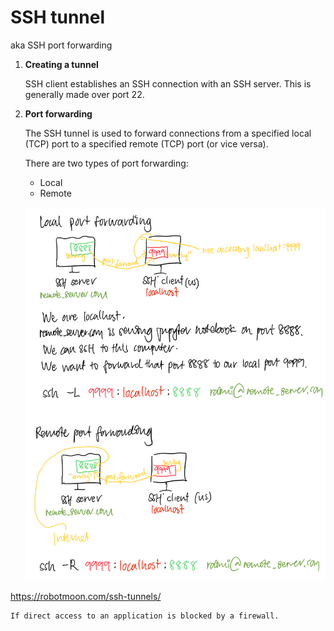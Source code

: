 # SSH tunnel

aka SSH port forwarding

1. **Creating a tunnel**

    SSH client establishes an SSH connection with an SSH server. This is generally made over port 22.

2. **Port forwarding**

    The SSH tunnel is used to forward connections from a specified local (TCP) port to a specified remote (TCP) port (or vice versa).

    There are two types of port forwarding:
   - Local
   - Remote

   ![SSH tunnel](./ssh-tunnel-1.png)

https://robotmoon.com/ssh-tunnels/

~~~admonish example title="Use cases"
If direct access to an application is blocked by a firewall.
~~~
